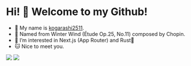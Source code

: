 # Hi! 👋 Welcome to my Github!
- 👋 My name is [kogarashi2511](https://github.com/kogarashi2511).
- 🎼 Named from Winter Wind (Étude Op.25, No.11) composed by Chopin.
- 👀 I’m interested in Next.js (App Router) and Rust🦀
- 🐱 Nice to meet you.

![](http://github-profile-summary-cards.vercel.app/api/cards/most-commit-language?username=kogarashi2511&theme=zenburn)
![](http://github-profile-summary-cards.vercel.app/api/cards/stats?username=kogarashi2511&theme=zenburn)
<!-- ![](http://github-profile-summary-cards.vercel.app/api/cards/profile-details?username=kogarashi2511&theme=zenburn) -->
